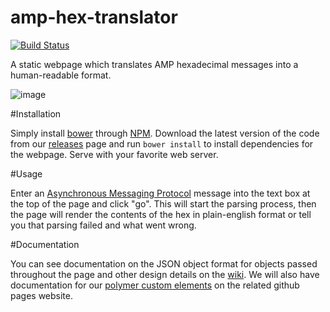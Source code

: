 # amp-hex-translator
[![Build Status](https://travis-ci.org/emanguy/amp-hex-translator.svg?branch=master)](https://travis-ci.org/emanguy/amp-hex-translator)

A static webpage which translates AMP hexadecimal messages into a human-readable format.

![image](https://cloud.githubusercontent.com/assets/6354401/21083274/cac9769c-bfba-11e6-9d86-3659465ebceb.png)

#Installation

Simply install [bower](https://bower.io/) through [NPM](https://nodejs.org). Download the latest version of the code from our [releases](releases) page and run `bower install` to install dependencies for the webpage. Serve with your favorite web server.

#Usage

Enter an [Asynchronous Messaging Protocol](https://tools.ietf.org/html/draft-birrane-dtn-amp-03) message into the text box at the top of the page and click "go". This will start the parsing process, then the page will render the contents of the hex in plain-english format or tell you that parsing failed and what went wrong.

#Documentation

You can see documentation on the JSON object format for objects passed throughout the page and other design details on the [wiki](wiki). We will also have documentation for our [polymer custom elements](https://www.polymer-project.org/1.0/docs/devguide/feature-overview) on the related github pages website.
